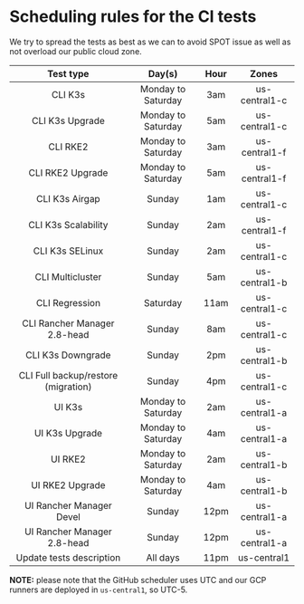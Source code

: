 # Scheduling rules for the CI tests

We try to spread the tests as best as we can to avoid SPOT issue as well as not overload our public cloud zone.

| Test type | Day(s) | Hour | Zones |
|:---:|:---:|:---:|:---:|
| CLI K3s | Monday to Saturday | 3am | us-central1-c |
| CLI K3s Upgrade | Monday to Saturday | 5am | us-central1-c |
| CLI RKE2 | Monday to Saturday | 3am | us-central1-f |
| CLI RKE2 Upgrade | Monday to Saturday | 5am | us-central1-f |
| CLI K3s Airgap | Sunday | 1am | us-central1-c |
| CLI K3s Scalability | Sunday | 2am | us-central1-f |
| CLI K3s SELinux | Sunday | 2am | us-central1-c |
| CLI Multicluster | Sunday | 5am | us-central1-b |
| CLI Regression | Saturday | 11am | us-central1-c |
| CLI Rancher Manager 2.8-head | Sunday | 8am | us-central1-c |
| CLI K3s Downgrade | Sunday | 2pm | us-central1-b |
| CLI Full backup/restore (migration) | Sunday | 4pm | us-central1-c |
| UI K3s | Monday to Saturday | 2am | us-central1-a |
| UI K3s Upgrade | Monday to Saturday | 4am | us-central1-a |
| UI RKE2 | Monday to Saturday | 2am | us-central1-b |
| UI RKE2 Upgrade | Monday to Saturday | 4am | us-central1-b |
| UI Rancher Manager Devel | Sunday | 12pm | us-central1-a |
| UI Rancher Manager 2.8-head | Sunday | 12pm | us-central1-a |
| Update tests description | All days | 11pm | us-central1 |

**NOTE:** please note that the GitHub scheduler uses UTC and our GCP runners are deployed in `us-central1`, so UTC-5.
